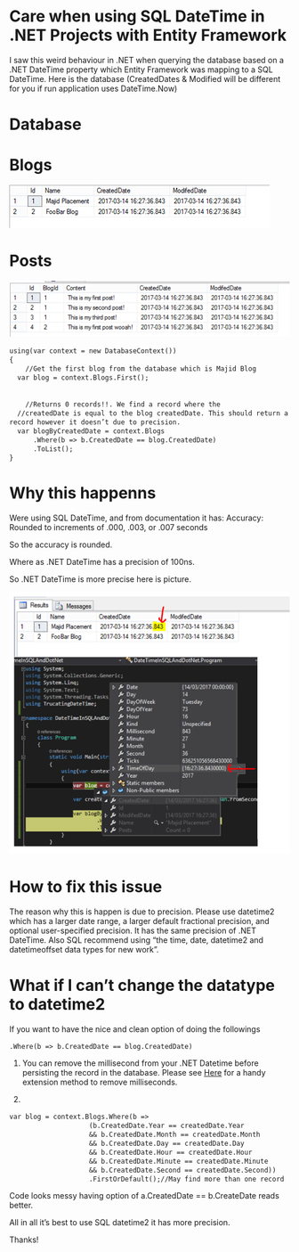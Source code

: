 # Care when using SQL DateTime in .NET Projects with Entity Framework

I saw this weird behaviour in .NET when querying the database based on a .NET DateTime property which Entity Framework was mapping to a SQL DateTime. Here is the database (CreatedDates & Modified will be different for you if run application uses DateTime.Now)

# Database 
# Blogs
![Image of Blogs DB](https://github.com/mh453Uol/.NET-DateTime-And-Sql-DateTime-Issues/blob/master/BlogsImg.PNG)

# Posts
![Image of Posts DB](https://github.com/mh453Uol/.NET-DateTime-And-Sql-DateTime-Issues/blob/master/PostsImg.PNG) 
```
using(var context = new DatabaseContext())
{
	//Get the first blog from the database which is Majid Blog
  var blog = context.Blogs.First(); 

		
	//Returns 0 records!!. We find a record where the 
  //createdDate is equal to the blog createdDate. This should return a record however it doesn’t due to precision.
  var blogByCreatedDate = context.Blogs
      .Where(b => b.CreatedDate == blog.CreatedDate)
      .ToList();
}
```
# Why this happenns
Were using SQL DateTime, and from documentation it has:
Accuracy: Rounded to increments of .000, .003, or .007 seconds

So the accuracy is rounded.

Where as .NET DateTime has a precision of 100ns.

So .NET DateTime is more precise here is picture. 

![Image of Precision](https://github.com/mh453Uol/.NET-DateTime-And-Sql-DateTime-Issues/blob/master/Precision.png) 

  
# How to fix this issue

The reason why this is happen is due to precision. Please use datetime2 which has a larger date range, a larger default fractional precision, and optional user-specified precision. It has the same precision of .NET DateTime. Also SQL recommend using “the time, date, datetime2 and datetimeoffset data types for new work”.

# What if I can’t change the datatype to datetime2

If you want to have the nice and clean option of doing the followings 
```
.Where(b => b.CreatedDate == blog.CreatedDate)
```

1.	You can remove the millisecond from your .NET Datetime before persisting the record in the database. Please see [Here](https://github.com/mh453Uol/.NET-DateTime-And-Sql-DateTime-Issues/blob/master/TrucatingDateTime/TruncateDateTime.cs) for a handy extension method to remove milliseconds.

2.  
```
var blog = context.Blogs.Where(b =>
                    (b.CreatedDate.Year == createdDate.Year
                    && b.CreatedDate.Month == createdDate.Month
                    && b.CreatedDate.Day == createdDate.Day
                    && b.CreatedDate.Hour == createdDate.Hour
                    && b.CreatedDate.Minute == createdDate.Minute
                    && b.CreatedDate.Second == createdDate.Second))
                    .FirstOrDefault();//May find more than one record
```
Code looks messy having option of a.CreatedDate == b.CreateDate reads better.

All in all it’s best to use SQL datetime2 it has more precision.

Thanks!
	


